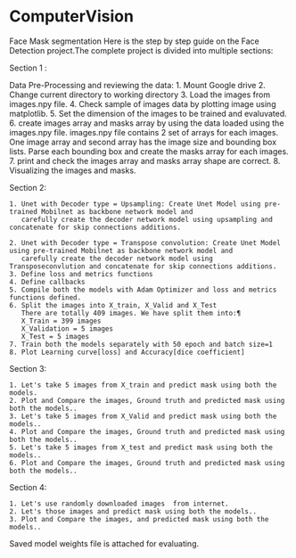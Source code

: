 # ComputerVision
Face Mask segmentation
Here is the step by step guide on the Face Detection project.The complete project is divided into multiple sections:

Section 1 : 

Data Pre-Processing and reviewing the data:
    1. Mount Google drive 
    2. Change current directory to working directory
    3. Load the images from images.npy file. 
    4. Check sample of images data by plotting image using matplotlib.
    5. Set the dimension of the images to be trained and evaluvated.
    6. create images array and masks array by using the data loaded using the images.npy file.
       images.npy file contains 2 set of arrays for each images. One image array and second array has the image size and bounding box lists.
       Parse each bounding box and create the masks array for each images.
    7. print and check the images array and masks array shape are correct.
    8. Visualizing the images and masks.

Section 2:

    1. Unet with Decoder type = Upsampling: Create Unet Model using pre-trained Mobilnet as backbone network model and
       carefully create the decoder network model using upsampling and concatenate for skip connections additions.

    2. Unet with Decoder type = Transpose convolution: Create Unet Model using pre-trained Mobilnet as backbone network model and
       carefully create the decoder network model using Transposeconvlution and concatenate for skip connections additions.
    3. Define loss and metrics functions
    4. Define callbacks
    5. Compile both the models with Adam Optimizer and loss and metrics functions defined.
    6. Split the images into X_train, X_Valid and X_Test
       There are totally 409 images. We have split them into:¶
       X_Train = 399 images
       X_Validation = 5 images
       X_Test = 5 images
    7. Train both the models separately with 50 epoch and batch size=1
    8. Plot Learning curve[loss] and Accuracy[dice coefficient]



Section 3:

    1. Let's take 5 images from X_train and predict mask using both the models.
    2. Plot and Compare the images, Ground truth and predicted mask using both the models..
    3. Let's take 5 images from X_Valid and predict mask using both the models..
    4. Plot and Compare the images, Ground truth and predicted mask using both the models..
    5. Let's take 5 images from X_test and predict mask using both the models..
    6. Plot and Compare the images, Ground truth and predicted mask using both the models..

Section 4: 

    1. Let's use randomly downloaded images  from internet.
    2. Let's those images and predict mask using both the models..
    3. Plot and Compare the images, and predicted mask using both the models..

Saved model weights file is attached for evaluating.
